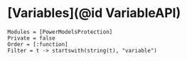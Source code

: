 # [Variables](@id VariableAPI)

```@autodocs
Modules = [PowerModelsProtection]
Private = false
Order = [:function]
Filter = t -> startswith(string(t), "variable")
```
